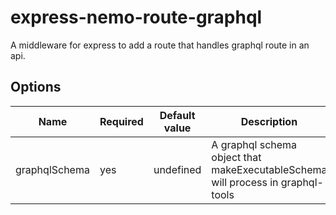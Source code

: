 # express-nemo-route-graphql

A middleware for express to add a route that handles graphql route in an api.

## Options

| Name          | Required | Default value | Description                                                                     |
| ------------- | -------- | ------------- | ------------------------------------------------------------------------------- |
| graphqlSchema | yes      | undefined     | A graphql schema object that makeExecutableSchema will process in graphql-tools |
